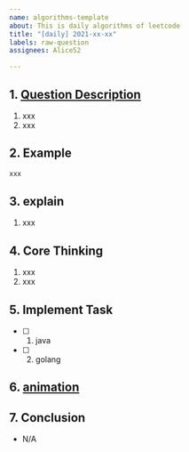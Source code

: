 ```yaml
---
name: algorithms-template
about: This is daily algorithms of leetcode
title: "[daily] 2021-xx-xx"
labels: raw-question
assignees: Alice52

---
```


## 1. [Question Description](https://leetcode-cn.com/problems/xx)

1. xxx
2. xxx

## 2. Example

```txt
xxx
```

## 3. explain

1. xxx

## 4. Core Thinking

1. xxx
2. xxx

## 5. Implement Task

- [ ] 1. java
- [ ] 2. golang

## 6. [animation](MisterBooo/LeetCodeAnimation)

  

## 7. Conclusion

- N/A
